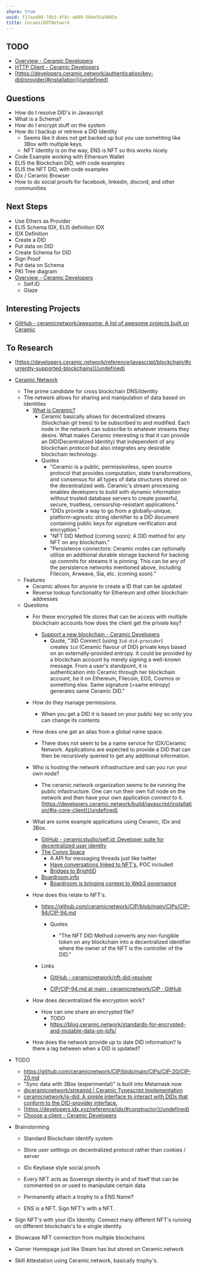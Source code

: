 ```yaml
---
share: true
uuid: f17aad08-7db3-4f8c-a089-50de55a4085e
title: CeramicDOTNetwork
---
```

## TODO

* [Overview - Ceramic Developers](https://developers.ceramic.network/tools/glaze/overview/)
* [HTTP Client - Ceramic Developers](https://developers.ceramic.network/build/javascript/http/)
* [https://developers.ceramic.network/authentication/key-did/provider/#installation](/undefined)

## Questions

* How do I resolve DID's in Javascript
* What is a Schema?
* How do I encrypt stuff on the system
* How do I backup or retrieve a DID Identity
  * Seems like it does not get backed up but you use somehting like 3Box with multiple keys.
  * NFT Identity is on the way, ENS is NFT so this works nicely.
* Code Example working with Ethereum Wallet
* ELI5 the Blockchain DID, with code examples
* ELI5 the NFT DID, with code examples
* IDx / Ceramic Browser
* How to do social proofs for facebook, linkedin, discord, and other communities

## Next Steps

* Use Ethers as Provider
* ELI5 Schema IDX, ELI5 definition IDX
* IDX Definition
* Create a DID
* Put data on DID
* Create Schema for DID
* Sign Proof
* Put data on Schema
* PKI Tree diagram
* [Overview - Ceramic Developers](https://developers.ceramic.network/tools/glaze/overview/)
  * Self.ID
  * Glaze

## Interesting Projects

* [GitHub - ceramicnetwork/awesome: A list of awesome projects built on Ceramic](https://github.com/ceramicnetwork/awesome)


## To Research

* [https://developers.ceramic.network/reference/javascript/blockchain/#currently-supported-blockchains](/undefined)

* [Ceramic Network ](https://ceramic.network/)
  * The prime candidate for cross blockchain DNS/Identity
  * The network allows for sharing and manipulation of data based on identities
    * [What is Ceramic?](https://blog.ceramic.network/what-is-ceramic/)
        * Ceramic basically allows for decentralized streams (blockchain git trees) to be subscribed to and modified. Each node in the network can subscribe to whatever streams they desire. What makes Ceramic interesting is that it can provide an DID(Decentralized Identity) that independent of any blockchain protocol but also integrates any desirable blockchain technology.
        * Quotes
            * "Ceramic is a public, permissionless, open source protocol that provides computation, state transformations, and consensus for all types of data structures stored on the decentralized web. Ceramic\'s stream processing enables developers to build with dynamic information without trusted database servers to create powerful, secure, trustless, censorship-resistant applications."
            * "DIDs provide a way to go from a globally-unique, platform-agnostic string identifier to a DID document containing public keys for signature verification and encryption."
            * "NFT DID Method (coming soon): A DID method for any NFT on any blockchain."
            * "Persistence connectors: Ceramic nodes can optionally utilize an additional durable storage backend for backing up commits for streams it is pinning. This can be any of the persistence networks mentioned above, including Filecoin, Arweave, Sia, etc. (coming soon)."
  * Features
    * Ceramic allows for anyone to create a ID that can be updated
    * Reverse lookup functionality for Ethereum and other blockchain addresses
  * Questions
    * For these encrypted file stores that can be access with multiple blockchain accounts how does the client get the private key?
        * [Support a new blockchain - Ceramic Developers](https://developers.ceramic.network/reference/javascript/blockchain/)
            * Quote, "3ID Connect (using `3id-did-provider`) creates `3id` (Ceramic flavour of DID) private keys based on an externally-provided entropy. It could be provided by a blockchain account by merely signing a well-known message. From a user\'s standpoint, it is authentication *into* Ceramic through her blockchain account, be it on Ethereum, Filecoin, EOS, Cosmos or something else. Same signature (=same entropy) generates same Ceramic DID."
    * How do they manage permissions.
        * When you get a DID it is based on your public key so only you can change its contents
    * How does one get an alias from a global name space.
        * There does not seem to be a name service for IDX/Ceramic Network. Applications are expected to provide a DID that can then be recursively queried to get any additional information.
    * Who is hosting the network infrastructure and can you run your own node?
        * The ceramic.network organization seems to be running the public infastructure. One can run their own full node on the network and then have your own application connect to it. [https://developers.ceramic.network/build/javascript/installation/#js-core-client](/undefined)
    * What are some example applications using Ceramic, IDx and 3Box.
        * [GitHub - ceramicstudio/self.id: Developer suite for decentralized user identity](https://github.com/ceramicstudio/self.id/)
        * [The Convo Space](https://theconvo.space/)
            * A API for messaging threads just like twitter
            * [Have conversations linked to NFT's](https://docs.theconvo.space/integrate/Convo-Extensions/convo-on-decentraland), POC included
            * [Bridges to BrightID](https://docs.theconvo.space/integrate/Convo-Extensions/brightid)
        * [Boardroom.info](https://www.boardroom.info/)
            * [Boardroom is bringing context to Web3 governance](https://blog.ceramic.network/boardroom-is-bringing-context-to-web3-governance/)
    * How does this relate to NFT's.

        * <https://github.com/ceramicnetwork/CIP/blob/main/CIPs/CIP-94/CIP-94.md>

            * Quotes

                * "The NFT DID Method converts any non-fungible
                        token on any blockchain into a decentralized
                        identifier where the owner of the NFT is the
                        controller of the DID."

        * Links

            * [GitHub -
                    ceramicnetwork/nft-did-resolver](https://github.com/ceramicnetwork/nft-did-resolver)

            * [CIP/CIP-94.md at main · ceramicnetwork/CIP · GitHub](https://github.com/ceramicnetwork/CIP/blob/main/CIPs/CIP-94/CIP-94.md)

    * How does decentralized file encryption work?
        * How can one share an encrypted file?
            * TODO
            * <https://blog.ceramic.network/standards-for-encrypted-and-mutable-data-on-ipfs/>
    * How does the network provide up to date DID information? Is there a lag between when a DID is updated?
* TODO
  * <https://github.com/ceramicnetwork/CIP/blob/main/CIPs/CIP-20/CIP-20.md>
  * "Sync data with 3Box (experimental)" is built into Metamask now
  * [\@ceramicnetwork/streamid \| Ceramic Typescript Implementation](https://developers.ceramic.network/reference/typescript/modules/_ceramicnetwork_streamid.md)
  * [ceramicnetwork/js-did: A simple interface to interact with DIDs that conform to the DID-provider interface.](https://github.com/ceramicnetwork/js-did)
  * [https://developers.idx.xyz/reference/idx/#constructor](/undefined)
  * [Choose a client - Ceramic Developers](https://developers.ceramic.network/build/javascript/installation/)

* Brainstorming

  * Standard Blockchain identify system

  * Store user settings on decentralized protocol rather than
        cookies / server

  * IDx Keybase style social proofs

  * Every NFT acts as Sovereign identity in and of itself that can
        be commented on or used to manipulate certain data

  * Permanently attach a trophy to a ENS Name?

  * ENS is a NFT. Sign NFT's with a NFT.

* Sign NFT's with your IDx Identity. Connect many different NFT's
    running on different blockchain's to a single identity.

* Showcase NFT connection from multiple blockchains

* Gamer Homepage just like Steam has but stored on Ceramic.network

* Skill Attestation using Ceramic.network, basically trophy\'s.